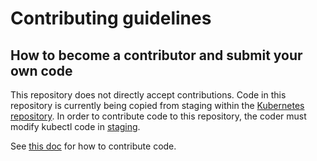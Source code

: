 # Contributing guidelines

## How to become a contributor and submit your own code

This repository does not directly accept contributions. Code in this repository is currently being copied from staging within the [Kubernetes repository](https://github.com/kubernetes/kubernetes/tree/masterstaging). In order to contribute code to this repository, the coder must modify kubectl code in [staging](https://github.com/kubernetes/kubernetes/tree/masterstaging/src/k8s.io/kubectl).

See [this doc](https://github.com/kubernetes/community/blob/master/sig-cli/CONTRIBUTING.md) for how to contribute code.
